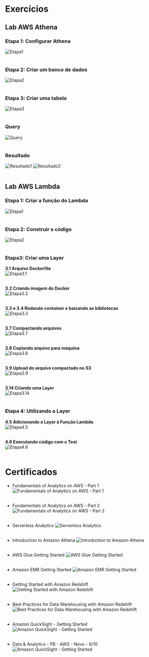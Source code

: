 # Exercícios

## Lab AWS Athena

### Etapa 1: Configurar Athena
![Etapa1](exercicios/Lab_AWS_Athena/etapa_1.webp)
<br></br>

### Etapa 2: Criar um banco de dados
![Etapa2](exercicios/Lab_AWS_Athena/etapa_2.webp)<br></br>

### Etapa 3: Criar uma tabela
![Etapa3](exercicios/Lab_AWS_Athena/etapa_3.webp)<br></br>

### Query

![Query](exercicios/Lab_AWS_Athena/query.webp)<br></br>

### Resultado

![Resultado1](exercicios/Lab_AWS_Athena/resultado1.webp)
![Resultado2](exercicios/Lab_AWS_Athena/resultado2.webp)<br></br>

## Lab AWS Lambda

### Etapa 1: Criar a função do Lambda
![Etapa1](exercicios/Lab_AWS_Lambda/etapa_1.webp)
<br></br>

### Etapa 2: Construir o código
![Etapa2](exercicios/Lab_AWS_Lambda/etapa_2.webp)<br></br>

### Etapa3: Criar uma Layer

**3.1 Arquivo Dockerfile**  
![Etapa3.1](exercicios/Lab_AWS_Lambda/etapa_3.1.webp)<br></br>

**3.2 Criando imagem do Docker**  
![Etapa3.2](exercicios/Lab_AWS_Lambda/etapa_3.2.webp)<br></br>

**3.3 e 3.4 Rodando container e baixando as bibliotecas**  
![Etapa3.3](exercicios/Lab_AWS_Lambda/etapa_3.3.webp)<br></br>

**3.7 Compactando arquivos**  
![Etapa3.7](exercicios/Lab_AWS_Lambda/etapa_3.7.webp)<br></br>

**3.8 Copiando arquivo para máquina**  
![Etapa3.8](exercicios/Lab_AWS_Lambda/etapa_3.8.webp)<br></br>

**3.9 Upload do arquivo compactado no S3**  
![Etapa3.9](exercicios/Lab_AWS_Lambda/etapa_3.9.webp)<br></br>

**3.14 Criando uma Layer**  
![Etapa3.14](exercicios/Lab_AWS_Lambda/etapa_3.14.webp)<br></br>

### Etapa 4: Utilizando a Layer

**4.5 Adicionando a Layer à Função Lambda**  
![Etapa4.5](exercicios/Lab_AWS_Lambda/etapa_4.5.webp)<br></br>

**4.6 Executando código com o Test**  
![Etapa4.6](exercicios/Lab_AWS_Lambda/etapa_4.6.webp)<br></br>


# Certificados

- Fundamentals of Analytics on AWS - Part 1
![Fundamentals of Analytics on AWS - Part 1](certificados/Fundamentals_of_analytics_on_AWS_pt1.jpg)<br></br>

- Fundamentals of Analytics on AWS - Part 2
![Fundamentals of Analytics on AWS - Part 2](certificados/Fundamentals_of_Analytics_on_AWS_pt2.jpg)<br></br>

- Serverless Analytics
![Serverless Analytics](certificados/Serverless_Analytics.jpg)<br></br>

- Introduction to Amazon Athena
![Introduction to Amazon Athena](certificados/Introduction_to_Amazon_Athena.jpg)<br></br>

- AWS Glue Getting Started
![AWS Glue Getting Started](certificados/AWS_Glue_Getting_Started.jpg)<br></br>

- Amazon EMR Getting Started
![Amazon EMR Getting Started](certificados/Amazon_EMR_Getting_Started.jpg)<br></br>

- Getting Started with Amazon Redshift
![Getting Started with Amazon Redshift](certificados/Amazon_Redshift_Getting_Started.jpg)<br></br>

- Best Practices for Data Warehousing with Amazon Redshift
![Best Practices for Data Warehousing with Amazon Redshift](certificados/Best_Practices_for_Data_Warehousing_with_Amazon_Redshift.jpg)<br></br>

- Amazon QuickSight - Getting Started
![Amazon QuickSight - Getting Started](certificados/Amazon_QuickSight-Getting_Started.jpg)<br></br>

- Data & Analytics - PB - AWS - Novo - 6/10
![Amazon QuickSight - Getting Started](certificados/Data&Analytics6.jpg)<br></br>
